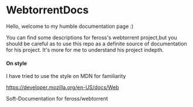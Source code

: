# WebtorrentDocs
Hello, welcome to my humble documentation page :)


You can find some descriptions for feross's webtorrent project,but you should be careful as to use this repo as a definite source of documentation for his project. It's more for me to understand his project indepth.

#### On style
I have tried to use the style on MDN for familiarity


https://developer.mozilla.org/en-US/docs/Web


Soft-Documentation for feross/webtorrent

